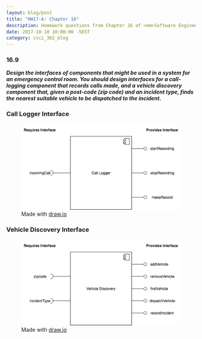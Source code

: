 ```yaml
---
layout: blog/post
title: "HW17-A: Chapter 16"
description: Homework questions from Chapter 16 of <em>Software Engineering 10th Edition</em>.
date: 2017-10-10 10:00:00 -5EST
category: csci_362_blog
---
```


### 16.9
_**Design the interfaces of components that might be used in a system for an emergency control room. You should design interfaces for a call-logging component that records calls made, and a vehicle discovery component that, given a post-code (zip code) and an incident type, finds the nearest suitable vehicle to be dispatched to the incident.**_

### Call Logger Interface
<figure class="figure w-100">
  <img src="/assets/images/blog/csci_362_blog/hw17a_16.9_1.png" class="figure-img img-fluid w-100" alt="HW17-A - Call Logger Interface">
  <figcaption class="text-center">Made with <a href="https://draw.io" target="_blank">draw.io</a></figcaption>
</figure>

### Vehicle Discovery Interface
<figure class="figure w-100">
  <img src="/assets/images/blog/csci_362_blog/hw17a_16.9_2.png" class="figure-img img-fluid w-100" alt="HW17-A - Vehicle Discovery Interface">
  <figcaption class="text-center">Made with <a href="https://draw.io" target="_blank">draw.io</a></figcaption>
</figure>
